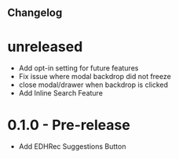 Changelog
--------

# unreleased
* Add opt-in setting for future features
* Fix issue where modal backdrop did not freeze
* close modal/drawer when backdrop is clicked
* Add Inline Search Feature

# 0.1.0 - Pre-release
* Add EDHRec Suggestions Button
